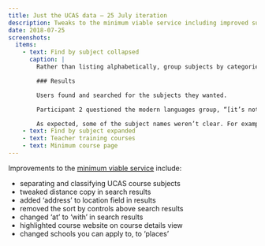```yaml
---
title: Just the UCAS data – 25 July iteration
description: Tweaks to the minimum viable service including improved subject selection.
date: 2018-07-25
screenshots:
  items:
    - text: Find by subject collapsed
      caption: |
        Rather than listing alphabetically, group subjects by categories.

        ### Results

        Users found and searched for the subjects they wanted.

        Participant 2 questioned the modern languages group, “[it’s not clear if modern languages is primary or secondary or both](https://lookback.io/watch/QCBC3KYjNxtEuQH5R?t=15m21s)”

        As expected, some of the subject names weren’t clear. For example: “[I’m not sure what Social science means](https://lookback.io/watch/QCBC3KYjNxtEuQH5R?t=16m22s)”
    - text: Find by subject expanded
    - text: Teacher training courses
    - text: Minimum course page
---
```


Improvements to the [minimum viable service](/find-teacher-training/all-courses-minimum) include:

* separating and classifying UCAS course subjects
* tweaked distance copy in search results
* added ‘address’ to location field in results
* removed the sort by controls above search results
* changed ‘at’ to ‘with’ in search results
* highlighted course website on course details view
* changed schools you can apply to, to ‘places’
